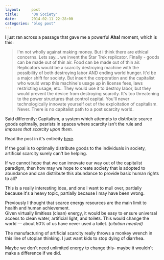 ```yaml
---
layout:     post
title:      "On Society"
date:       2014-02-11 22:28:00
categories: "blog post"
---
```


I just ran across a passage that gave me a powerful __Aha!__ moment, which is this: 
> I'm not wholly against making money. But i think there are ethical concerns. Lets say... we invent the Star Trek replicator. Finally - goods can be made out of thin air. Food can be made out of thin air. Replicators would be a scarcity destroying machine with the possibility of both destroying labor AND ending world hunger. It'd be a major shift for society. But insert the corporation and the capitalist who would wrap this machine's usage up in license fees, laws restricting usage, etc.. They would use it to destroy labor, but they would prevent the device from destroying scarcity. It's too threatening to the power structures that control capital. You'll never technologically innovate yourself out of the exploitation of capitalism. Never. There is no capitalist path to a post scarcity world.

Said differently:
Capitalism, a system which attempts to distribute scarce goods opitmally, pesrists in spaces where scarcity isn't the rule and _imposes that scarcity upon them._


Read the post in it's entireity [here](http://www.reddit.com/r/literature/comments/1xip1s/is_amazon_bad_for_books_george_packer/cfbp9pg?context=1).


If the goal is to optimally distribute goods to the individuals in society, artificial scarcity surely can't be helping. 

If we cannot hope that we can innovate our way out of the capitalist paradigm, then how may we hope to create society that is adopted to abundance and can distribute this abundance to  provide basic human rights to all?

This is a really interesting idea, and one I want to mull over, partially because it's a heavy topic, partially because I may have been wrong. 

Previously I thought that scarce energy resources are the main limit to health and human achievement.  
Given virtually limitless (clean) energy, it would be easy to ensure universal access to clean water, artificial light, and toilets. This would change the world &mdash; about 50% of us have never used a toilet. _(citation needed)_

The manufacturing of artificial scarcity really throws a monkey wrench in this line of utopian thinking.  I just want kids to stop dying of diarrhea. 


Maybe we don't need unlimited energy to change this- maybe it wouldn't make a difference if we did.